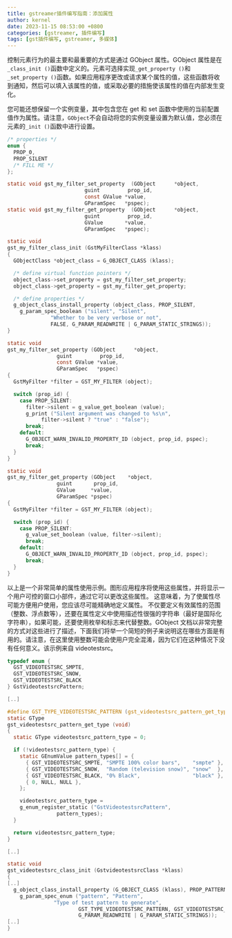 ```yaml
---
title: gstreamer插件编写指南：添加属性
author: kernel
date: 2023-11-15 08:53:00 +0800
categories: [gstreamer, 插件编写]
tags: [gst插件编写, gstreamer, 多媒体]
---
```


控制元素行为的最主要和最重要的方式是通过 GObject 属性。GObject 属性是在`_class_init ()`函数中定义的。元素可选择实现`_get_property ()`和`_set_property ()`函数。如果应用程序更改或请求某个属性的值，这些函数将收到通知，然后可以填入该属性的值，或采取必要的措施使该属性的值在内部发生变化。

您可能还想保留一个实例变量，其中包含您在 get 和 set 函数中使用的当前配置值作为属性。请注意，`GObject`不会自动将您的实例变量设置为默认值，您必须在元素的`_init ()`函数中进行设置。

```c
/* properties */
enum {
  PROP_0,
  PROP_SILENT
  /* FILL ME */
};

static void gst_my_filter_set_property  (GObject      *object,
                         guint         prop_id,
                         const GValue *value,
                         GParamSpec   *pspec);
static void gst_my_filter_get_property  (GObject      *object,
                         guint         prop_id,
                         GValue       *value,
                         GParamSpec   *pspec);

static void
gst_my_filter_class_init (GstMyFilterClass *klass)
{
  GObjectClass *object_class = G_OBJECT_CLASS (klass);

  /* define virtual function pointers */
  object_class->set_property = gst_my_filter_set_property;
  object_class->get_property = gst_my_filter_get_property;

  /* define properties */
  g_object_class_install_property (object_class, PROP_SILENT,
    g_param_spec_boolean ("silent", "Silent",
              "Whether to be very verbose or not",
              FALSE, G_PARAM_READWRITE | G_PARAM_STATIC_STRINGS));
}

static void
gst_my_filter_set_property (GObject      *object,
                guint         prop_id,
                const GValue *value,
                GParamSpec   *pspec)
{
  GstMyFilter *filter = GST_MY_FILTER (object);

  switch (prop_id) {
    case PROP_SILENT:
      filter->silent = g_value_get_boolean (value);
      g_print ("Silent argument was changed to %s\n",
           filter->silent ? "true" : "false");
      break;
    default:
      G_OBJECT_WARN_INVALID_PROPERTY_ID (object, prop_id, pspec);
      break;
  }
}

static void
gst_my_filter_get_property (GObject    *object,
                guint       prop_id,
                GValue     *value,
                GParamSpec *pspec)
{
  GstMyFilter *filter = GST_MY_FILTER (object);

  switch (prop_id) {
    case PROP_SILENT:
      g_value_set_boolean (value, filter->silent);
      break;
    default:
      G_OBJECT_WARN_INVALID_PROPERTY_ID (object, prop_id, pspec);
      break;
  }
}
```

以上是一个非常简单的属性使用示例。图形应用程序将使用这些属性，并将显示一个用户可控的窗口小部件，通过它可以更改这些属性。 这意味着，为了使属性尽可能方便用户使用，您应该尽可能精确地定义属性。 不仅要定义有效属性的范围（整数、浮点数等），还要在属性定义中使用描述性很强的字符串（最好是国际化字符串），如果可能，还要使用枚举和标志来代替整数。GObject 文档以非常完整的方式对这些进行了描述，下面我们将举一个简短的例子来说明这在哪些方面是有用的。请注意，在这里使用整数可能会使用户完全混淆，因为它们在这种情况下没有任何意义。该示例来自 videotestsrc。

```c
typedef enum {
  GST_VIDEOTESTSRC_SMPTE,
  GST_VIDEOTESTSRC_SNOW,
  GST_VIDEOTESTSRC_BLACK
} GstVideotestsrcPattern;

[..]

#define GST_TYPE_VIDEOTESTSRC_PATTERN (gst_videotestsrc_pattern_get_type ())
static GType
gst_videotestsrc_pattern_get_type (void)
{
  static GType videotestsrc_pattern_type = 0;

  if (!videotestsrc_pattern_type) {
    static GEnumValue pattern_types[] = {
      { GST_VIDEOTESTSRC_SMPTE, "SMPTE 100% color bars",    "smpte" },
      { GST_VIDEOTESTSRC_SNOW,  "Random (television snow)", "snow"  },
      { GST_VIDEOTESTSRC_BLACK, "0% Black",                 "black" },
      { 0, NULL, NULL },
    };

    videotestsrc_pattern_type =
    g_enum_register_static ("GstVideotestsrcPattern",
                pattern_types);
  }

  return videotestsrc_pattern_type;
}

[..]

static void
gst_videotestsrc_class_init (GstvideotestsrcClass *klass)
{
[..]
  g_object_class_install_property (G_OBJECT_CLASS (klass), PROP_PATTERN,
    g_param_spec_enum ("pattern", "Pattern",
               "Type of test pattern to generate",
                       GST_TYPE_VIDEOTESTSRC_PATTERN, GST_VIDEOTESTSRC_SMPTE,
                       G_PARAM_READWRITE | G_PARAM_STATIC_STRINGS));
[..]
}
```
